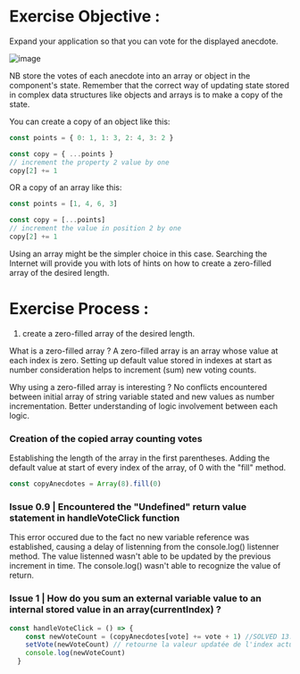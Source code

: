 # Exercise Objective : 
Expand your application so that you can vote for the displayed anecdote.

![image](https://github.com/devstackweb3/osa1/assets/118926098/9fcc4589-954c-4f7c-b5f4-45cbc022aa8d)

NB store the votes of each anecdote into an array or object in the component's state. Remember that the correct way of updating state stored in complex data structures like objects and arrays is to make a copy of the state.

You can create a copy of an object like this:

```jsx
const points = { 0: 1, 1: 3, 2: 4, 3: 2 }

const copy = { ...points }
// increment the property 2 value by one
copy[2] += 1
```
OR a copy of an array like this:
```jsx
const points = [1, 4, 6, 3]

const copy = [...points]
// increment the value in position 2 by one
copy[2] += 1
```
Using an array might be the simpler choice in this case. Searching the Internet will provide you with lots of hints on how to create a zero-filled array of the desired length.

# Exercise Process : 
1) create a zero-filled array of the desired length.

What is a zero-filled array ? 
A zero-filled array is an array whose value at each index is zero. 
Setting up default value stored in indexes at start as number consideration helps to increment (sum) new voting counts.

Why using a zero-filled array is interesting ? 
No conflicts encountered between initial array of string variable stated and new values as number incrementation. 
Better understanding of logic involvement between each logic.  

### Creation of the copied array counting votes
Establishing the length of the array in the first parentheses. Adding the default value at start of every index of the array, of 0 with the "fill" method. 
```jsx
const copyAnecdotes = Array(8).fill(0)
```

### Issue 0.9 | Encountered the "Undefined" return value statement in handleVoteClick function 
This error occured due to the fact no new variable reference was established, causing a delay of listenning from the console.log() listenner method. 
The value listenned wasn't able to be updated by the previous increment in time. The console.log() wasn't able to recognize the value of return.

 ### Issue 1 | How do you sum an external variable value to an internal stored value in an array(currentIndex) ?

```jsx
const handleVoteClick = () => {
    const newVoteCount = (copyAnecdotes[vote] += vote + 1) //SOLVED 13.02.24 || Comment parvenir à additionner la valeur de type 1 dans l'index actuel ?
    setVote(newVoteCount) // retourne la valeur updatée de l'index actuel
    console.log(newVoteCount)
  }
```
